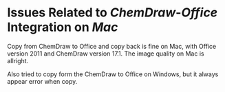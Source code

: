 # Issues Related to *ChemDraw*-*Office* Integration on *Mac*

Copy from ChemDraw to Office and copy back is fine on Mac, with Office version 2011 and ChemDraw version 17.1.
The image quality on Mac is allright.

Also tried to copy form the ChemDraw to Office on Windows, but it always appear error when copy.

